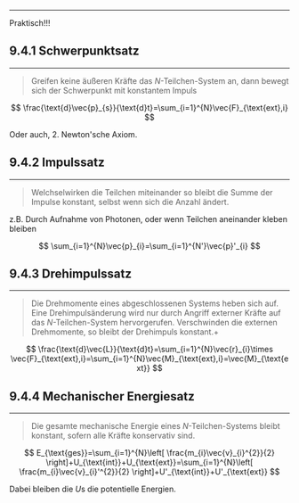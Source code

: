 ***

Praktisch!!!

## 9.4.1 Schwerpunktsatz
***

>Greifen keine äußeren Kräfte das $N$-Teilchen-System an, dann bewegt sich der Schwerpunkt mit konstantem Impuls

$$
\frac{\text{d}\vec{p}_{s}}{\text{d}t}=\sum_{i=1}^{N}\vec{F}_{\text{ext},i}
$$

Oder auch, 2. Newton'sche Axiom.


## 9.4.2 Impulssatz
***

>Welchselwirken die Teilchen miteinander so bleibt die Summe der Impulse konstant, selbst wenn sich die Anzahl ändert.

z.B. Durch Aufnahme von Photonen, oder wenn Teilchen aneinander kleben bleiben

$$
\sum_{i=1}^{N}\vec{p}_{i}=\sum_{i=1}^{N'}\vec{p}'_{i}
$$


## 9.4.3 Drehimpulssatz
***

>Die Drehmomente eines abgeschlossenen Systems heben sich auf.
>Eine Drehimpulsänderung wird nur durch Angriff externer Kräfte auf das $N$-Teilchen-System hervorgerufen.
>Verschwinden die externen Drehmomente, so bleibt der Drehimpuls konstant.+

$$
\frac{\text{d}\vec{L}}{\text{d}t}=\sum_{i=1}^{N}\vec{r}_{i}\times \vec{F}_{\text{ext},i}=\sum_{i=1}^{N}\vec{M}_{\text{ext},i}=\vec{M}_{\text{ext}}
$$


## 9.4.4 Mechanischer Energiesatz
***

>Die gesamte mechanische Energie eines $N$-Teilchen-Systems bleibt konstant, sofern alle Kräfte konservativ sind.

$$
E_{\text{ges}}=\sum_{i=1}^{N}\left[ \frac{m_{i}\vec{v}_{i}^{2}}{2} \right]+U_{\text{int}}+U_{\text{ext}}=\sum_{i=1}^{N}\left[ \frac{m_{i}\vec{v}_{i}'^{2}}{2} \right]+U'_{\text{int}}+U'_{\text{ext}}
$$

Dabei bleiben die $U$s die potentielle Energien.